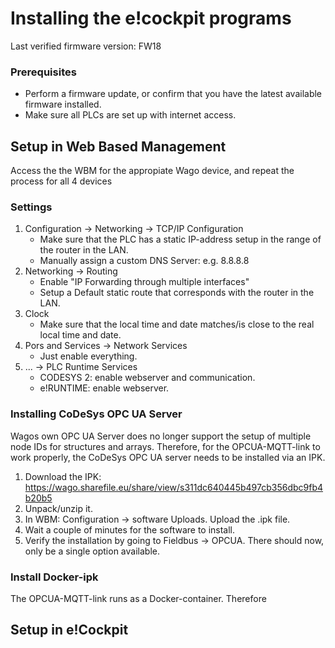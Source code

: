 # Installing the e!cockpit programs

Last verified firmware version: FW18

### Prerequisites
- Perform a firmware update, or confirm that you have the latest available firmware installed.
- Make sure all PLCs are set up with internet access.  

## Setup in Web Based Management
Access the the WBM for the appropiate Wago device, and repeat the process for all 4 devices

### Settings
 1. Configuration -> Networking -> TCP/IP Configuration
    - Make sure that the PLC has a static IP-address setup in the range of the router in the LAN. 
    - Manually assign a custom DNS Server: e.g. 8.8.8.8
 2. Networking -> Routing 
    - Enable "IP Forwarding through multiple interfaces"
    - Setup a Default static route that corresponds with the router in the LAN. 
 3. Clock
    - Make sure that the local time and date matches/is close to the real local time and date. 
 4. Pors and Services -> Network Services
    - Just enable everything. 
 5. ... -> PLC Runtime Services
    - CODESYS 2: enable webserver and communication. 
    - e!RUNTIME: enable webserver. 


### Installing CoDeSys OPC UA Server
Wagos own OPC UA Server does no longer support the setup of multiple node IDs for structures and arrays. Therefore, for the OPCUA-MQTT-link to work properly, the CoDeSys OPC UA server needs to be installed via an IPK. 

1. Download the IPK: https://wago.sharefile.eu/share/view/s311dc640445b497cb356dbc9fb4b20b5
2. Unpack/unzip it.
3. In WBM: Configuration -> software Uploads. Upload the .ipk file. 
4. Wait a couple of minutes for the software to install. 
5. Verify the installation by going to Fieldbus -> OPCUA. There should now, only be a single option available. 

### Install Docker-ipk
The OPCUA-MQTT-link runs as a Docker-container. Therefore 



## Setup in e!Cockpit

